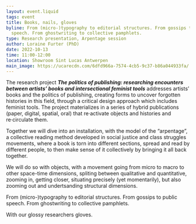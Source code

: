 ```yaml
---
layout: event.liquid
tags: event
title: Books, nails, gloves
byline: From (micro-)typography to editorial structures. From gossips to public
  speech. From ghostwriting to collective pamphlets.
type: Research presentation, Arpentage session
author: Loraine Furter (PhD)
date: 2022-10-13
time: 11:00-12:00
location: Showroom Sint Lucas Antwerpen
main_image: https://ucarecdn.com/6dfd966a-7574-4cb5-9c37-b86a044933fa/
---
```

The research project ***The politics of publishing: researching encounters between artists’ books and intersectional feminist tools*** addresses artists’ books and the politics of publishing, creating forms to uncover forgotten histories in this field, through a critical design approach which includes feminist tools. The project materializes in a series of hybrid publications (paper, digital, spatial, oral) that re·activate objects and histories and re·circulate them.

Together we will dive into an installation, with the model of the “arpentage”, a collective reading method developed in social justice and class struggles movements, where a book is torn into different sections, spread and read by different people, to then make sense of it collectively by bringing it all back together.

We will do so with objects, with a movement going from micro to macro to other space-time dimensions, spliting between qualitative and quantitative, zooming in, getting closer, situating precisely (yet momentarily), but also zooming out and undertsanding structural dimensions.

From (micro-)typography to editorial structures. From gossips to public speech. From ghostwriting to collective pamphlets.

With our glossy researchers gloves.